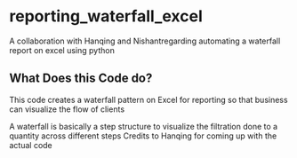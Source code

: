 # reporting_waterfall_excel
A collaboration with Hanqing and Nishantregarding automating a waterfall report on excel using python

## What Does this Code do?
This code creates a waterfall pattern on Excel for reporting so that business can visualize the flow of clients

A waterfall is basically a step structure to visualize the filtration done to a quantity across different steps
Credits to Hanqing for coming up with the actual code 
